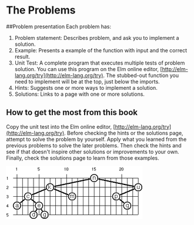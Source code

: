 # The Problems

##Problem presentation
Each problem has:
1. Problem statement: Describes problem, and ask you to implement a solution. 
2. Example: Presents a example of the function with input and the correct result. 
3. Unit Test: A complete program that executes multiple tests of problem solution. You can use this program on the Elm online editor, [http://elm-lang.org/try](http://elm-lang.org/try). The stubbed-out function you need to implement will be at the top, just below the imports.
4. Hints: Suggests one or more ways to implement a solution. 
5. Solutions: Links to a page with one or more solutions. 

## How to get the most from this book
Copy the unit test into the Elm online editor, [http://elm-lang.org/try](http://elm-lang.org/try). Before checking the hints or the solutions page, attempt to solve the problem by yourself. Apply what you learned from the previous problems to solve the later problems. Then check the hints and see if that doesn't inspire other solutions or improvements to your own. Finally, check the solutions page to learn from those examples. 

![just for testing](images/p65.gif)